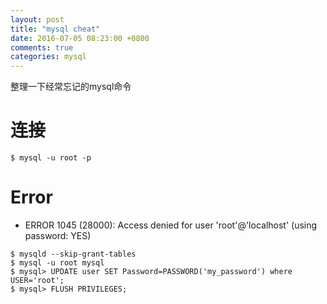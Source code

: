 ```yaml
---
layout: post
title: "mysql cheat"
date: 2016-07-05 08:23:00 +0800
comments: true
categories: mysql
---
```


整理一下经常忘记的mysql命令

# 连接

```
$ mysql -u root -p
```


# Error

* ERROR 1045 (28000): Access denied for user 'root'@'localhost' (using password: YES)

```
$ mysqld --skip-grant-tables
$ mysql -u root mysql
$ mysql> UPDATE user SET Password=PASSWORD('my_password') where USER='root';
$ mysql> FLUSH PRIVILEGES;
```
